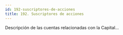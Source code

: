 ```yaml
---
id: 192-suscriptores-de-acciones
title: 192. Suscriptores de acciones
---
```

Descripción de las cuentas relacionadas con la Capital...
